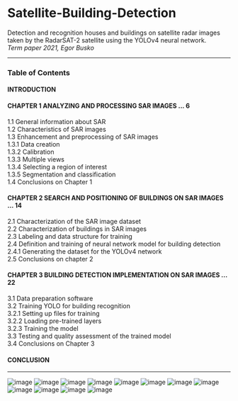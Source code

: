 # Satellite-Building-Detection
Detection and recognition houses and buildings on satellite radar images taken by the RadarSAT-2 satellite using the YOLOv4 neural network.\
*Term paper 2021, Egor Busko*

---
### Table of Contents  
#### INTRODUCTION
#### CHAPTER 1 ANALYZING AND PROCESSING SAR IMAGES ... 6
1.1 General information about SAR\
1.2 Characteristics of SAR images\
1.3 Enhancement and preprocessing of SAR images\
1.3.1 Data creation\
1.3.2 Calibration\
1.3.3 Multiple views\
1.3.4 Selecting a region of interest\
1.3.5 Segmentation and classification\
1.4 Conclusions on Chapter 1
#### CHAPTER 2 SEARCH AND POSITIONING OF BUILDINGS ON SAR IMAGES ... 14
2.1 Characterization of the SAR image dataset\
2.2 Characterization of buildings in SAR images\
2.3 Labeling and data structure for training\
2.4 Definition and training of neural network model for building detection\
2.4.1 Generating the dataset for the YOLOv4 network\
2.5 Conclusions on chapter 2
#### CHAPTER 3 BUILDING DETECTION IMPLEMENTATION ON SAR IMAGES ... 22
3.1 Data preparation software\
3.2 Training YOLO for building recognition\
   3.2.1 Setting up files for training\
   3.2.2 Loading pre-trained layers\
   3.2.3 Training the model\
3.3 Testing and quality assessment of the trained model\
3.4 Conclusions on Chapter 3
#### CONCLUSION

---


![image](https://github.com/egbusko/Satellite-Building-Detection/assets/60915234/759443e0-d551-42ee-9afc-db2ba4319797)
![image](https://github.com/egbusko/Satellite-Building-Detection/assets/60915234/8c1b9e98-81b3-4245-9349-a6f007546ede)
![image](https://github.com/egbusko/Satellite-Building-Detection/assets/60915234/2c91dfe5-2a4c-4183-8ba6-c0d892f55d55)
![image](https://github.com/egbusko/Satellite-Building-Detection/assets/60915234/6920b8ba-c218-4950-bd7b-730ab3dcb3a0)
![image](https://github.com/egbusko/Satellite-Building-Detection/assets/60915234/0dd85745-73ca-46cc-adfc-2785494382bd)
![image](https://github.com/egbusko/Satellite-Building-Detection/assets/60915234/4df4759b-04e5-41f2-8128-fa058cc8e4d6)
![image](https://github.com/egbusko/Satellite-Building-Detection/assets/60915234/4c6a0d88-eada-4c53-afd5-348e3fd57a67)
![image](https://github.com/egbusko/Satellite-Building-Detection/assets/60915234/f0fb99e1-980f-4025-881d-b1c149ab8d47)
![image](https://github.com/egbusko/Satellite-Building-Detection/assets/60915234/4da4c007-4eac-45d8-877a-1707514206b6)
![image](https://github.com/egbusko/Satellite-Building-Detection/assets/60915234/ffc5d85a-2c28-4303-9416-cc1058806595)
![image](https://github.com/egbusko/Satellite-Building-Detection/assets/60915234/f1db72ba-6d8c-4dff-812f-e1ad7d85faaa)
![image](https://github.com/egbusko/Satellite-Building-Detection/assets/60915234/94638892-17f4-4e5c-b650-0c8d5d64c25a)
